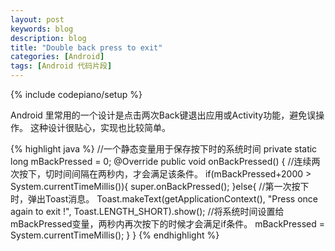 ```yaml
---
layout: post
keywords: blog
description: blog
title: "Double back press to exit"
categories: [Android]
tags: [Android 代码片段]
---
```

{% include codepiano/setup %}

 Android 里常用的一个设计是点击两次Back键退出应用或Activity功能，避免误操作。
 这种设计很贴心，实现也比较简单。
<!--more-->
{% highlight java %}
	//一个静态变量用于保存按下时的系统时间
	private static long mBackPressed = 0;
	@Override
	public void onBackPressed() {
		//连续两次按下，切时间间隔在两秒内，才会满足该条件。
		if(mBackPressed+2000 > System.currentTimeMillis()){
			super.onBackPressed();
		}else{
			//第一次按下时，弹出Toast消息。
			Toast.makeText(getApplicationContext(), "Press once again to exit !", Toast.LENGTH_SHORT).show();
			//将系统时间设置给mBackPressed变量，两秒内再次按下的时候才会满足if条件。
			mBackPressed = System.currentTimeMillis();
		}
	}
{% endhighlight %}